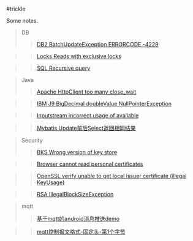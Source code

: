 #trickle

Some notes.

>DB
>>[DB2 BatchUpdateException ERRORCODE -4229](https://github.com/duanjfeng/trickle/blob/master/DB/DB2_BatchUpdateException_ERRORCODE_4229.md)

>>[Locks Reads with exclusive locks](https://github.com/duanjfeng/trickle/blob/master/DB/Locks_Reads_with_exclusive_locks.md)

>>[SQL Recursive query](https://github.com/duanjfeng/trickle/blob/master/DB/DB2_SQL_Recursive_query.md)

>Java
>>[Apache HttpClient too many close_wait](https://github.com/duanjfeng/trickle/blob/master/Java/Apache_HttpClient_too_many_close_wait.md)

>>[IBM J9 BigDecimal doubleValue NullPointerException](https://github.com/duanjfeng/trickle/blob/master/Java/IBM_J9_BigDecimal_doubleValue_NullPointerException.md)

>>[Inputstream incorrect usage of available](https://github.com/duanjfeng/trickle/blob/master/Java/Inputstream_incorrect_usage_of_available.md)

>>[Mybatis Update前后Select返回相同结果](https://github.com/duanjfeng/trickle/blob/master/Java/Mybatis_LocalCache_Update%E5%89%8D%E5%90%8ESelect%E8%BF%94%E5%9B%9E%E7%9B%B8%E5%90%8C%E7%BB%93%E6%9E%9C.md)

>Security
>>[BKS Wrong version of key store](https://github.com/duanjfeng/trickle/blob/master/Security/Certificate_BKS_Wrong_version_of_key_store.md)

>>[Browser cannot read personal certificates](https://github.com/duanjfeng/trickle/blob/master/Security/Certificate_Browser_cannot_reads_personal_certificates.md)

>>[OpenSSL verify unable to get local issuer certificate (illegal KeyUsage)](https://github.com/duanjfeng/trickle/blob/master/Security/Certificate_OpenSSL_verify_unable_to_get_local_issuer_certificate.md)

>>[RSA IllegalBlockSizeException](https://github.com/duanjfeng/trickle/blob/master/Security/RSA_IllegalBlockSizeException.md)

>mqtt
>>[基于mqtt的android消息推送demo](https://github.com/duanjfeng/trickle/blob/master/mqtt/mqtt_1_android_push_notification_demo_using_mqtt.md)

>>[mqtt控制报文格式-固定头-第1个字节](https://github.com/duanjfeng/trickle/blob/master/mqtt/mqtt_2_Control_Packet_format_Fixed_header_First_byte.md)


